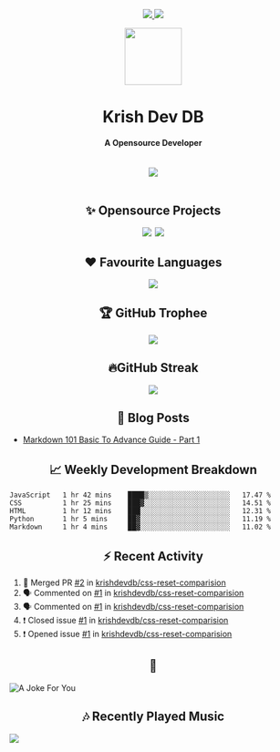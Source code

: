 <div align="center">
<p>
<a href="#projects">
<img src="https://img.shields.io/github/stars/krishdevdb?affiliations=OWNER%2CCOLLABORATOR&logo=github&style=for-the-badge&label=Star">
</a>
<a href="https://github.com/krishdevdb?tab=followers">
<img src="https://img.shields.io/github/followers/krishdevdb?logo=github&style=for-the-badge"></a>
</p>
<img height="100px" width="100px" src="https://github.com/krishdevdb/krishdevdb/raw/master/images/avatar.png">
<br>
<h1>Krish Dev DB</h1>
<h4>A Opensource Developer</h4>
<br>
</div>
<div align="center">
<img src="https://github-readme-stats.vercel.app/api?username=krishdevdb&show_icons=true&count_private=true">
<br>
</div>

<div align="center">
<br>
<h2 id="projects"> ✨ Opensource Projects</h2>
<a href="https://github.com/krishdevdb/reseter.css"><img src="https://github-readme-stats.vercel.app/api/pin/?username=krishdevdb&repo=reseter.css&show_icons=true&count_private=true&layout=compact"></a>&#8198;
<a href="https://github.com/krishdevdb/readme-template"><img src="https://github-readme-stats.vercel.app/api/pin/?username=krishdevdb&repo=readme-template&show_icons=true&count_private=true&layout=compact"></a>
<br>
</div>

<div align="center">
<h2 id="languages"> ❤ Favourite Languages </h2>
<img src="https://github-readme-stats.vercel.app/api/top-langs/?username=krishdevdb&show_icons=true&count_private=true&layout=compact">
</div>

<div align="center">
<h2 id="trophee">🏆 GitHub Trophee</h2>
<img src="https://github-profile-trophy.vercel.app/?username=krishdevdb&row=1&no-frame=true">
<br>
</div>

<div align="center">
<h2 id="streak">🔥GitHub Streak</h2>
<img src="http://github-readme-streak-stats.herokuapp.com/test/?user=krishdevdb">
<br>
</div>


<h2 align="center" id="posts"> 📕 Blog Posts </h2>

<!-- BLOG-POSTS:START -->
- [Markdown 101 Basic To Advance Guide - Part 1](https://dev.to/krishdevdb/markdown-101-basic-to-advance-guide-part-1-pg3)
<!-- BLOG-POSTS:END -->

<h2 align="center" id="breakdown"> 📈 Weekly Development Breakdown </h2>

<!--START_SECTION:waka-->
```text
JavaScript   1 hr 42 mins    ████▒░░░░░░░░░░░░░░░░░░░░   17.47 % 
CSS          1 hr 25 mins    ███▓░░░░░░░░░░░░░░░░░░░░░   14.51 % 
HTML         1 hr 12 mins    ███░░░░░░░░░░░░░░░░░░░░░░   12.31 % 
Python       1 hr 5 mins     ██▓░░░░░░░░░░░░░░░░░░░░░░   11.19 % 
Markdown     1 hr 4 mins     ██▓░░░░░░░░░░░░░░░░░░░░░░   11.02 % 
```
<!--END_SECTION:waka-->

<h2 align="center" id="activity"> ⚡ Recent Activity </h2>

<!--START_SECTION:activity-->
1. 🎉 Merged PR [#2](https://github.com/krishdevdb/css-reset-comparision/pull/2) in [krishdevdb/css-reset-comparision](https://github.com/krishdevdb/css-reset-comparision)
2. 🗣 Commented on [#1](https://github.com/krishdevdb/css-reset-comparision/issues/1) in [krishdevdb/css-reset-comparision](https://github.com/krishdevdb/css-reset-comparision)
3. 🗣 Commented on [#1](https://github.com/krishdevdb/css-reset-comparision/issues/1) in [krishdevdb/css-reset-comparision](https://github.com/krishdevdb/css-reset-comparision)
4. ❗️ Closed issue [#1](https://github.com/krishdevdb/css-reset-comparision/issues/1) in [krishdevdb/css-reset-comparision](https://github.com/krishdevdb/css-reset-comparision)
5. ❗️ Opened issue [#1](https://github.com/krishdevdb/css-reset-comparision/issues/1) in [krishdevdb/css-reset-comparision](https://github.com/krishdevdb/css-reset-comparision)
<!--END_SECTION:activity-->

<h2 align="center" id="joke">🤣</h2>

<img align="center" alt="A Joke For You" src="https://readme-jokes.vercel.app/api">

<h2 align="center" id="music"> 🎶 Recently Played Music </h2>

<a href="https://spotify-github-profile.vercel.app/api/view.svg?uid=s5rojvf8u4ywr2pap5s9es1bg&redirect=true"><img align="center" src="https://spotify-github-profile.vercel.app/api/view.svg?uid=s5rojvf8u4ywr2pap5s9es1bg&cover_image=true&theme=compact"></a>
